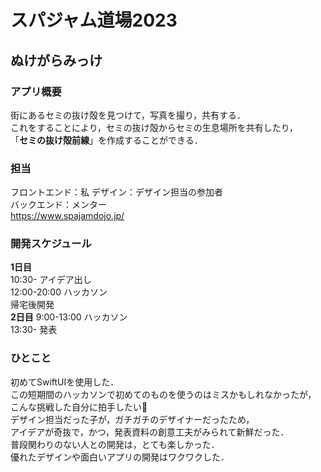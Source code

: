 # スパジャム道場2023
## ぬけがらみっけ
### アプリ概要
街にあるセミの抜け殻を見つけて，写真を撮り，共有する．  
これをすることにより，セミの抜け殻からセミの生息場所を共有したり，  
「**セミの抜け殻前線**」を作成することができる．
### 担当
フロントエンド：私 
デザイン：デザイン担当の参加者  
バックエンド：メンター  
https://www.spajamdojo.jp/

### 開発スケジュール
**1日目**  
10:30- アイデア出し  
12:00-20:00 ハッカソン  
帰宅後開発  
**2日目**
9:00-13:00 ハッカソン  
13:30- 発表

### ひとこと
初めてSwiftUIを使用した．  
この短期間のハッカソンで初めてのものを使うのはミスかもしれなかったが，  
こんな挑戦した自分に拍手したい👏  
デザイン担当だった子が，ガチガチのデザイナーだったため，  
アイデアが奇抜で，かつ，発表資料の創意工夫がみられて新鮮だった．  
普段関わりのない人との開発は，とても楽しかった．  
優れたデザインや面白いアプリの開発はワクワクした．
